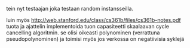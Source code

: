 tein nyt testaajan joka testaan random instansseilla. 

luin myös http://web.stanford.edu/class/cs361b/files/cs361b-notes.pdf tuota ja ajattelin implementoida tuon capasiteetti skaalaavan cycle cancelling algoritmin. se olisi oikeasti polynominen (verrattuna pseudopolynominen) ja toimisi myös jos verkossa on negatiivisia syklejä